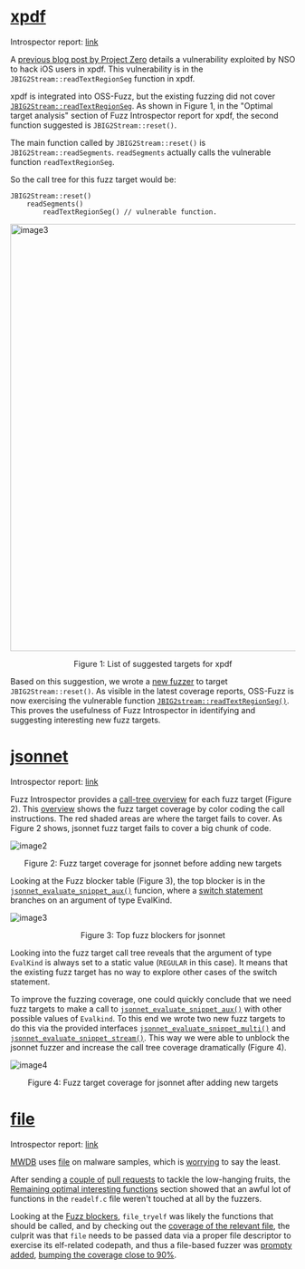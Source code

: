 # [xpdf](https://storage.googleapis.com/oss-fuzz-introspector/xpdf/inspector-report/20220321/fuzz_report.html)
Introspector report: [link](https://storage.googleapis.com/oss-fuzz-introspector/xpdf/inspector-report/20220321/fuzz_report.html)

A [previous blog post by Project Zero](https://googleprojectzero.blogspot.com/2021/12/a-deep-dive-into-nso-zero-click.html)
details a vulnerability exploited by NSO to hack iOS users in xpdf. This vulnerability is in the `JBIG2Stream::readTextRegionSeg`
function in xpdf.

xpdf is integrated into OSS-Fuzz, but the existing fuzzing did not cover [`JBIG2Stream::readTextRegionSeg`](https://storage.googleapis.com/oss-fuzz-coverage/xpdf/reports/20220331/linux/src/xpdf-4.03/xpdf/JBIG2Stream.cc.html#L1953).
As shown in Figure 1, in the "Optimal target analysis" section of Fuzz Introspector report for xpdf, the
second function suggested is `JBIG2Stream::reset()`.

The main function called by `JBIG2Stream::reset()` is `JBIG2Stream::readSegments`.
`readSegments` actually calls the vulnerable function `readTextRegionSeg`.

So the call tree for this fuzz target would be: 
```
JBIG2Stream::reset()
	readSegments()
		readTextRegionSeg() // vulnerable function.
```

<img width="754" alt="image3" src="https://user-images.githubusercontent.com/759062/165666092-1415fa68-4a9f-4b8f-afad-b18f45d67bcc.png">


<p align="center">Figure 1: List of suggested targets for xpdf</p>

Based on this suggestion, we wrote a [new fuzzer](https://github.com/google/oss-fuzz/blob/master/projects/xpdf/fuzz_JBIG2.cc) to target `JBIG2Stream::reset()`. As visible in the latest coverage reports, OSS-Fuzz is now exercising the vulnerable
function [`JBIG2stream::readTextRegionSeg()`](https://storage.googleapis.com/oss-fuzz-coverage/xpdf/reports-by-target/20220412/fuzz_JBIG2/linux/src/xpdf-4.03/xpdf/JBIG2Stream.cc.html#L1953).
This proves the usefulness of Fuzz Introspector in identifying and suggesting interesting new fuzz targets.

# [jsonnet](https://oss-fuzz-introspector.storage.googleapis.com/jsonnet/inspector-report/20220315/fuzz_report.html)

Introspector report: [link](https://oss-fuzz-introspector.storage.googleapis.com/jsonnet/inspector-report/20220315/fuzz_report.html)

Fuzz Introspector provides a [call-tree overview](https://oss-fuzz-introspector.storage.googleapis.com/jsonnet/inspector-report/20220315/fuzz_report.html#call_tree_0) for each fuzz target (Figure 2).
This [overview](https://github.com/ossf/fuzz-introspector/blob/main/doc/Glossary.md#call-tree-overview)
shows the fuzz target coverage by color coding the call instructions. The red shaded areas are where the target fails to cover.
As Figure 2 shows, jsonnet fuzz target fails to cover a big chunk of code.

![image2](https://user-images.githubusercontent.com/759062/165666474-6d631019-8cb5-42ae-8e5b-94d8c3dbbc73.png)

<p align="center">Figure 2: Fuzz target coverage for jsonnet before adding new targets</p>

Looking at the Fuzz blocker table (Figure 3), the top blocker is in  the [`jsonnet_evaluate_snippet_aux()`](https://storage.googleapis.com/oss-fuzz-coverage/jsonnet/reports/20220314/linux/src/jsonnet/core/libjsonnet.cpp.html#L482) funcion,
where a [switch statement](https://storage.googleapis.com/oss-fuzz-coverage/jsonnet/reports/20220314/linux/src/jsonnet/core/libjsonnet.cpp.html#L501) branches on an argument of type EvalKind. 

![image3](https://user-images.githubusercontent.com/19780488/166503231-d698f922-95ea-45d4-b93f-7d40477d1edd.png)

<p align="center">Figure 3: Top fuzz blockers for jsonnet</p>

Looking into the fuzz target call tree reveals that the argument of type `EvalKind`
is always set to a static value (`REGULAR` in this case).
It means that the existing fuzz target has no way to explore other cases of the switch statement. 

To improve the fuzzing coverage, one could quickly conclude that we need fuzz targets to
make a call to [`jsonnet_evaluate_snippet_aux()`](https://storage.googleapis.com/oss-fuzz-coverage/jsonnet/reports/20220314/linux/src/jsonnet/core/libjsonnet.cpp.html#L482)
with other possible values of `Evalkind`. To this end we wrote two new fuzz targets to do
this via the provided interfaces
[`jsonnet_evaluate_snippet_multi()`](https://storage.googleapis.com/oss-fuzz-coverage/jsonnet/reports/20220314/linux/src/jsonnet/core/libjsonnet.cpp.html#L669)
and  [`jsonnet_evaluate_snippet_stream()`](https://storage.googleapis.com/oss-fuzz-coverage/jsonnet/reports/20220314/linux/src/jsonnet/core/libjsonnet.cpp.html#L678). 
This way we were able to unblock the jsonnet fuzzer and increase the call tree coverage dramatically (Figure 4). 

![image4](https://user-images.githubusercontent.com/759062/165666703-c9ab3fde-4629-49db-bd2b-f2d6e4fc8b03.png)

<p align="center">Figure 4: Fuzz target coverage for jsonnet after adding new targets</p>

# [file](https://storage.googleapis.com/oss-fuzz-introspector/file/inspector-report/20220329/fuzz_report.html)
Introspector report: [link](https://storage.googleapis.com/oss-fuzz-introspector/file/inspector-report/20220329/fuzz_report.html)

[MWDB](https://github.com/CERT-Polska/mwdb-core) uses [file](https://github.com/file/file)
on malware samples, which is [worrying](https://github.com/CERT-Polska/mwdb-core/issues/671) to say the least.

After sending [a]( https://github.com/google/oss-fuzz/pull/8536)
[couple of](https://github.com/google/oss-fuzz/pull/8535)
[pull requests](https://github.com/google/oss-fuzz/pull/8533) to tackle the low-hanging fruits,
the [Remaining optimal interesting
functions](https://storage.googleapis.com/oss-fuzz-introspector/file/inspector-report/20220901/fuzz_report.html#Analyses-and-suggestions)
section showed that an awful lot of functions in the `readelf.c` file weren't touched
at all by the fuzzers.

Looking at the [Fuzz blockers](https://storage.googleapis.com/oss-fuzz-introspector/file/inspector-report/20220901/fuzz_report.html#fuzz_blocker0),
`file_tryelf` was likely the functions that should be called, and by checking out the
[coverage of the relevant file](https://storage.googleapis.com/oss-fuzz-coverage/file/reports/20220901/linux/src/file/src/funcs.c.html#L421),
the culprit was that `file` needs to be passed data via a proper file descriptor
to exercise its elf-related codepath, and thus a file-based fuzzer was [prompty added](https://github.com/google/oss-fuzz/pull/8542),
[bumping the coverage close to 90%]( https://storage.googleapis.com/oss-fuzz-introspector/file/inspector-report/20220930/fuzz_report.html ).
